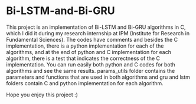 # Bi-LSTM-and-Bi-GRU
This project is an implementation of Bi-LSTM and Bi-GRU algorithms in C, which I did it during my research internship at IPM (Institute for Research in Fundamental Sciences).
The codes have comments and besides the C implementation, there is a python implementation for each of the algorithms, and at the end of python and C implementation for each algorithm, there is a test that indicates the correctness of the C implementation. You can run easily both python and C codes for both algorithms and see the same results.
params_utils folder contains the parameters and functions that are used in both algorithms and gru and lstm folders contain C and python implementation for each algorithm.

Hope you enjoy this project :)
